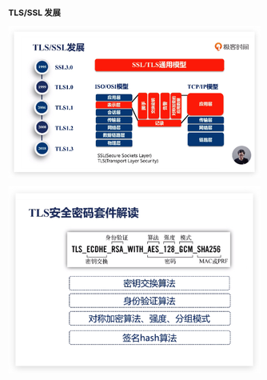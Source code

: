 ### TLS/SSL 发展

![tls/ssl发展](../../Picture/tls和ssl发展.jpg)

![TLS安全密码套件](../../Picture/TLS安全密码套件.jpg)